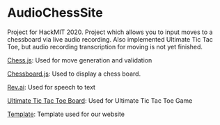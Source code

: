 # AudioChessSite

Project for HackMIT 2020. Project which allows you to input moves to a chessboard via live audio recording. Also implemented Ultimate Tic Tac Toe, but audio recording transcription for moving is not yet finished.

[Chess.js](https://github.com/jhlywa/chess.js/): Used for move generation and validation

[Chessboard.js](https://github.com/oakmac/chessboardjs/): Used to display a chess board.

[Rev.ai](https://www.rev.ai/docs/streaming): Used for speech to text

[Ultimate Tic Tac Toe Board](https://github.com/kennycason/ultimate_tictactoe): Used for Ultimate Tic Tac Toe Game

[Template](https://colorlib.com/wp/template/login-form-v1/#llc_comments): Template used for our website
